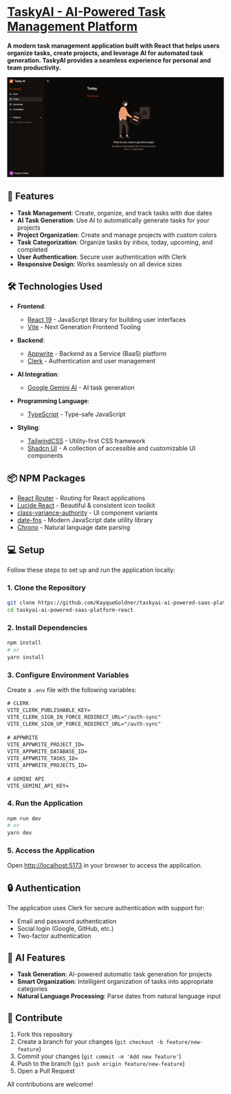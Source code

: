 # [TaskyAI - AI-Powered Task Management Platform](https://taskyai-ai-powered-saas-platform-react.vercel.app/)

**A modern task management application built with React that helps users organize tasks, create projects, and leverage AI for automated task generation. TaskyAI provides a seamless experience for personal and team productivity.**

![Application Screenshot](/taskyai-ai-powered-saas-platform.png "Application Screenshot")

## 🚀 Features  

- **Task Management**: Create, organize, and track tasks with due dates
- **AI Task Generation**: Use AI to automatically generate tasks for your projects
- **Project Organization**: Create and manage projects with custom colors
- **Task Categorization**: Organize tasks by inbox, today, upcoming, and completed
- **User Authentication**: Secure user authentication with Clerk
- **Responsive Design**: Works seamlessly on all device sizes

## 🛠️ Technologies Used  

- **Frontend**:  
  - [React 19](https://react.dev/) - JavaScript library for building user interfaces
  - [Vite](https://vitejs.dev/) - Next Generation Frontend Tooling

- **Backend**:  
  - [Appwrite](https://appwrite.io/) - Backend as a Service (BaaS) platform
  - [Clerk](https://clerk.com/) - Authentication and user management

- **AI Integration**:  
  - [Google Gemini AI](https://ai.google.dev/) - AI task generation

- **Programming Language**:  
  - [TypeScript](https://www.typescriptlang.org/) - Type-safe JavaScript

- **Styling**:  
  - [TailwindCSS](https://tailwindcss.com/) - Utility-first CSS framework
  - [Shadcn UI](https://ui.shadcn.com/) - A collection of accessible and customizable UI components

## 📦 NPM Packages  

- [React Router](https://reactrouter.com/) - Routing for React applications
- [Lucide React](https://lucide.dev/) - Beautiful & consistent icon toolkit
- [class-variance-authority](https://cva.style/docs) - UI component variants
- [date-fns](https://date-fns.org/) - Modern JavaScript date utility library
- [Chrono](https://github.com/wanasit/chrono) - Natural language date parsing

## 💻 Setup

Follow these steps to set up and run the application locally:

### 1. Clone the Repository

```bash
git clone https://github.com/KayqueGoldner/taskyai-ai-powered-saas-platform-react.git
cd taskyai-ai-powered-saas-platform-react
```

### 2. Install Dependencies

```bash
npm install
# or
yarn install
```

### 3. Configure Environment Variables

Create a `.env` file with the following variables:

```
# CLERK
VITE_CLERK_PUBLISHABLE_KEY=
VITE_CLERK_SIGN_IN_FORCE_REDIRECT_URL="/auth-sync"
VITE_CLERK_SIGN_UP_FORCE_REDIRECT_URL="/auth-sync"

# APPWRITE
VITE_APPWRITE_PROJECT_ID=
VITE_APPWRITE_DATABASE_ID=
VITE_APPWRITE_TASKS_ID=
VITE_APPWRITE_PROJECTS_ID=

# GEMINI API
VITE_GEMINI_API_KEY=
```

### 4. Run the Application

```bash
npm run dev
# or
yarn dev
```

### 5. Access the Application

Open [http://localhost:5173](http://localhost:5173) in your browser to access the application.

## 🔒 Authentication 

The application uses Clerk for secure authentication with support for:
- Email and password authentication
- Social login (Google, GitHub, etc.)
- Two-factor authentication

## 🤖 AI Features

- **Task Generation**: AI-powered automatic task generation for projects
- **Smart Organization**: Intelligent organization of tasks into appropriate categories
- **Natural Language Processing**: Parse dates from natural language input

## 🤝 Contribute

1. Fork this repository
2. Create a branch for your changes (`git checkout -b feature/new-feature`)
3. Commit your changes (`git commit -m 'Add new feature'`)
4. Push to the branch (`git push origin feature/new-feature`)
5. Open a Pull Request

All contributions are welcome!